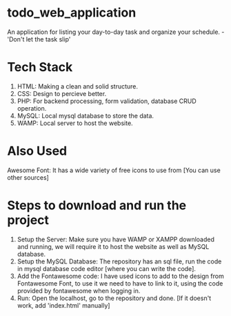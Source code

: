 # todo_web_application
An application for listing your day-to-day task and organize your schedule. - 'Don't let the task slip'

# Tech Stack
1. HTML: Making a clean and solid structure.
2. CSS: Design to percieve better.
3. PHP: For backend processing, form validation, database CRUD operation.
4. MySQL: Local mysql database to store the data.
5. WAMP: Local server to host the website.

# Also Used
Awesome Font: It has a wide variety of free icons to use from [You can use other sources]

# Steps to download and run the project
1. Setup the Server: Make sure you have WAMP or XAMPP downloaded and running, we will require it to host the website as well as MySQL database.
2. Setup the MySQL Database: The repository has an sql file, run the code in mysql database code editor [where you can write the code].
3. Add the Fontawesome code: I have used icons to add to the design from Fontawesome Font, to use it we need to have to link to it, using the code provided by fontawesome when logging in.
4. Run: Open the localhost, go to the repository and done. [If it doesn't work, add 'index.html' manually]

